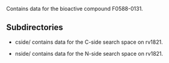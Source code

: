 Contains data for the bioactive compound F0588-0131.

## Subdirectories

- cside/ contains data for the C-side search space on rv1821.

- nside/ contains data for the N-side search space on rv1821.

